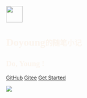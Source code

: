 <style>
@font-face {
  font-family: "Apple Chancery";
  src: url("static/font/Apple Chancery.ttf");
}
@font-face {
  font-family: "HuaGuangYingBiJianShouJinTi";
  src: url("static/font/HuaGuangYingBiJianShouJinTi.ttf");
}
</style>

<img src="static/avat.png" width="45" height="45">

# <span><span style="font-family: Apple Chancery; color: #fbf4ed">Doyoung</span><span style="font-family: HuaGuangYingBiJianShouJinTi; font-size:20px; color: #fbf4ed">的随笔小记</span></span>

## <span style="font-family: Apple Chancery; color: #fbf4ed">Do, Young !</span>

[GitHub](https://github.com/DoYoungDo)
[Gitee](https://gitee.com/DoyoungDo)
[Get Started](/README)

![](static/bg.webp)
